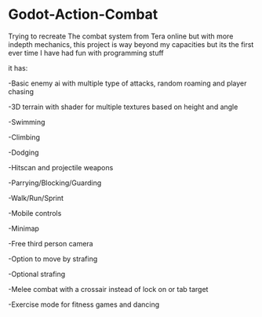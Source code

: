 # Godot-Action-Combat
Trying to recreate The combat system from Tera online but with more indepth mechanics, this project is way beyond my capacities but its the first ever time I have had fun with programming stuff

it has: 

-Basic enemy ai with multiple type of attacks, random roaming and player chasing 

-3D terrain with shader for multiple textures based on height and angle 

-Swimming

-Climbing

-Dodging

-Hitscan and projectile weapons

-Parrying/Blocking/Guarding

-Walk/Run/Sprint

-Mobile controls

-Minimap

-Free third person camera

-Option to move by strafing

-Optional strafing

-Melee combat with a crossair instead of lock on or tab target

-Exercise mode for fitness games and dancing 
